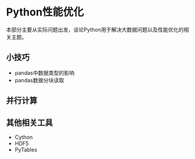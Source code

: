 # Python性能优化

本部分主要从实际问题出发，谈论Python用于解决大数据问题以及性能优化的相关主题。

## 小技巧
* pandas中数据类型的影响
* pandas数据分块读取

## 并行计算



## 其他相关工具
* Cython
* HDF5
* PyTables



